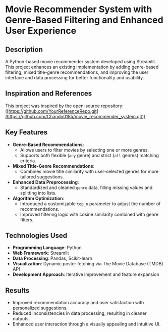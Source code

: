 # Movie Recommender System with Genre-Based Filtering and Enhanced User Experience

## Description
A Python-based movie recommender system developed using Streamlit. This project enhances an existing implementation by adding genre-based filtering, mixed title-genre recommendations, and improving the user interface and data processing for better functionality and usability.

## Inspiration and References
This project was inspired by the open-source repository: ([https://github.com/YourReferenceRepo.git](https://github.com/Chando0185/movie_recommender_system.git))

## Key Features
- **Genre-Based Recommendations**: 
  - Allows users to filter movies by selecting one or more genres.
  - Supports both flexible (`any` genre) and strict (`all` genres) matching criteria.
- **Mixed Title-Genre Recommendations**: 
  - Combines movie title similarity with user-selected genres for more tailored suggestions.
- **Enhanced Data Preprocessing**:
  - Standardized and cleaned `genre` data, filling missing values and splitting into lists.
- **Algorithm Optimization**:
  - Introduced a customizable `top_n` parameter to adjust the number of recommendations.
  - Improved filtering logic with cosine similarity combined with genre filters.

## Technologies Used
- **Programming Language**: Python
- **Web Framework**: Streamlit
- **Data Processing**: Pandas, Scikit-learn
- **Visualization**: Dynamic poster fetching via The Movie Database (TMDB) API
- **Development Approach**: Iterative improvement and feature expansion

## Results
- Improved recommendation accuracy and user satisfaction with personalized suggestions.
- Reduced inconsistencies in data processing, resulting in cleaner outputs.
- Enhanced user interaction through a visually appealing and intuitive UI.
